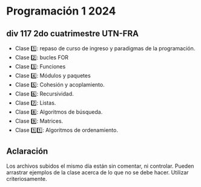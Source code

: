 # Programación 1 2024 

## div 117 2do cuatrimestre UTN-FRA

- Clase 1️⃣: repaso de curso de ingreso y paradigmas de la programación.
- Clase 2️⃣: bucles FOR
- Clase :three:: Funciones
- Clase 4️⃣: Módulos y paquetes
- Clase :five:: Cohesión y acoplamiento.
- Clase :six:: Recursividad.
- Clase :seven:: Listas.
- Clase :eight:: Algoritmos de búsqueda.
- Clase :nine:: Matrices.
- Clase :one::one:: Algoritmos de ordenamiento.





## Aclaración

Los archivos subidos el mismo día están sin comentar, ni controlar. Pueden arrastrar ejemplos de la clase acerca de lo que no se debe hacer.
Utilizar criteriosamente.

